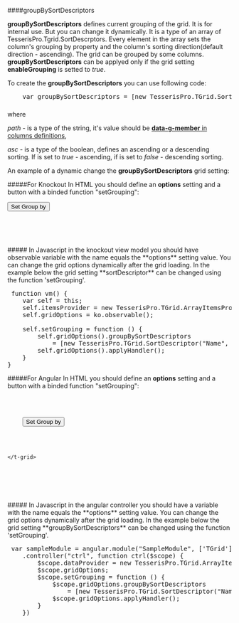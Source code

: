 ﻿####groupBySortDescriptors

**groupBySortDescriptors** defines current grouping of the grid. It is for internal use. But you can change it dynamically. 
It is a type of an array of TesserisPro.Tgrid.SortDescrptors.
Every element in the array sets the column's grouping by property and the column's sorting direction(default direction - ascending). 
The grid can be grouped by some columns. **groupBySortDescriptors** can be applyed only if the grid setting **enableGrouping** is setted to *true*.

To create the **groupBySortDescriptors** you can use following code:

<!--Start the highlighter-->
<pre class="brush: js">
	var groupBySortDescriptors = [new TesserisPro.TGrid.SortDescriptor(path, asc)];
</pre>
#####
where 

*path*  - is a type of the string, it's value should be [**data-g-member** in columns definitions](#!/ColumnsDefinitions/data-g-member),

*asc* - is a type of the boolean, defines an ascending or a descending sorting. If is set to *true* - ascending, if is set to *false* - descending sorting.

An example of a dynamic change the **groupBySortDescriptors** grid setting:

#####For Knockout
In HTML you should define an **options** setting and a button with a binded function "setGrouping":

<pre class="brush: html">
<input type="button" value="Set Group by" data-bind="click: setGrouping"/>
<div data-bind="tgrid:{provider:itemsProvider, options:gridOptions, enableGrouping:true}">
	<script type="text/html">
        <column  data-g-member="Name"> 
        </column>
	</script>
</div>
</pre>
#####
In Javascript in the knockout view model you should have observable variable with the name equals  the **options** setting value. 
You can change the grid options dynamically after the grid loading. In the example below  the grid setting **sortDescriptor**
can be changed using the function 'setGrouping'.

<pre class="brush: js">
 function vm() {
    var self = this;
    self.itemsProvider = new TesserisPro.TGrid.ArrayItemsProvider(items);
    self.gridOptions = ko.observable();

    self.setGrouping = function () {
        self.gridOptions().groupBySortDescriptors 
		    = [new TesserisPro.TGrid.SortDescriptor("Name", true)];
        self.gridOptions().applyHandler();
	}
}
</pre>

#####For Angular
In HTML you should define an **options** setting and a button with a binded function "setGrouping":
<pre class="brush: html">
<div ng-app="SampleModule">
  <div ng-controller="ctrl">
	<input type="button" value="Set Group by" ng-click="setGrouping();"/>
	<t-grid provider="dataProvider" options="gridOptions" enablegrouping="true">
		<script type="text/html">
            <column  data-g-member="Name"> 
            </column>
		</script>
	</t-grid>
  </div>
</div>
</pre>
#####
In Javascript in the angular controller you should have a variable with the name equals the **options** setting value. 
You can change the grid options dynamically after the grid loading. In the example below the grid setting **groupBySortDescriptors**
can be changed using the function 'setGrouping'.

<pre class="brush:js">
 var sampleModule = angular.module("SampleModule", ['TGrid'])
    .controller("ctrl", function ctrl($scope) {
        $scope.dataProvider = new TesserisPro.TGrid.ArrayItemsProvider(items);
        $scope.gridOptions;
		$scope.setGrouping = function () {
            $scope.gridOptions.groupBySortDescriptors 
			    = [new TesserisPro.TGrid.SortDescriptor("Name", true)];
            $scope.gridOptions.applyHandler();
		}
	})
</pre>

#####

<script type="text/javascript">
    SyntaxHighlighter.highlight();
</script>